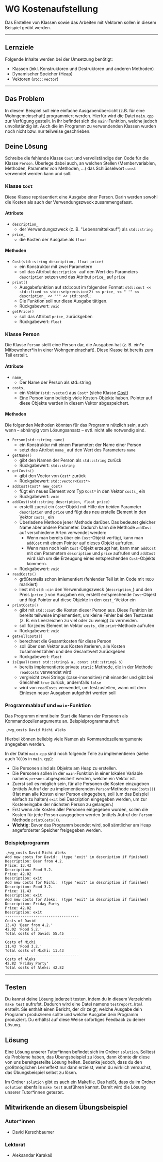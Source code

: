 # WG Kostenaufstellung

Das Erstellen von Klassen sowie das Arbeiten mit Vektoren sollen in diesem Beispiel geübt werden.

------

## Lernziele

Folgende Inhalte werden bei der Umsetzung benötigt:

- Klassen (inkl. Konstruktoren und Destruktoren und anderen Methoden)
- Dynamischer Speicher (Heap)
- Vektoren (`std::vector`)



------

## Das Problem

In diesem Beispiel soll eine einfache Ausgabenübersicht (z.B. für eine Wohngemeinschaft) programmiert werden. Hierfür wird die Datei `main.cpp` zur Verfügung gestellt. In ihr befindet sich die `main`-Funktion, welche jedoch unvollständig ist. Auch die im Programm zu verwendenden Klassen wurden noch nicht bzw. nur teilweise geschrieben.


## Deine Lösung

Schreibe die fehlende Klasse `Cost` und vervollständige den Code für die Klasse `Person`. Überlege dabei auch, an welchen Stellen (Membervariablen, Methoden, Parameter von Methoden, ...) das Schlüsselwort `const` verwendet werden kann und soll.

### Klasse `Cost`

Diese Klasse repräsentiert eine Ausgabe einer Person. Darin werden sowohl die Kosten als auch der Verwendungszweck zusammengefasst.

#### Attribute

- `description_`
  - der Verwendungszweck (z. B. "Lebensmittelkauf") als `std::string`
- `price_`
  - die Kosten der Ausgabe als `float`

#### Methoden

- `Cost(std::string description, float price)`
  - ein Konstruktor mit zwei Parametern
  - soll das Attribut `description_` auf den Wert des Parameters `description` setzen und das Attribut `price_` auf `price`
- `print()`
  - Ausgabefunktion auf std::cout im folgenden Format: 
    `std::cout << std::fixed << std::setprecision(2) << price_ << " '" << description_ << "'" << std::endl;`
  - Die Funktion soll nur diese Ausgabe tätigen.
  - Rückgabewert: `void`
- `getPrice()`
  - soll das Attribut `price_` zurückgeben
  - Rückgabewert: `float`



### Klasse Person

Die Klasse `Person` stellt eine Person dar, die Ausgaben hat (z. B. ein\*e Mitbewohner\*in in einer Wohngemeinschaft). Diese Klasse ist bereits zum Teil erstellt.

#### Attribute

- `name_`      
  - Der Name der Person als std::string
- `costs_`    
  - ein Vektor (`std::vector`) aus `Cost*` (siehe Klasse [Cost](#klasse-cost)) 
  - Eine Person kann beliebig viele Kosten-Objekte haben. Pointer auf diese Objekte werden in diesem Vektor abgespeichert.

#### Methoden

Die folgenden Methoden könnten für das Programm nützlich sein, auch wenn – abhängig vom Lösungsansatz – evtl. nicht alle notwendig sind.

- `Person(std::string name)`
  - ein Konstruktur mit einem Parameter: der Name einer Person
  - setzt das Attribut `name_` auf den Wert des Parameters `name`
- `getName()`
  - gibt den Namen der Person als `std::string` zurück
  - Rückgabewert: `std::string`
- `getCosts()`
  - gibt den Vector von `Cost*` zurück
  - Rückgabewert: `std::vector<Cost*>`
- `addCost(Cost* new_cost)`
  - fügt ein neues Element vom Typ `Cost*` in den Vektor `costs_` ein
  - Rückgabewert: `void`
- `addCost(std::string description, float price)`
  - erstellt zuerst ein `Cost`-Objekt mit Hilfe der beiden Parameter `description` und `price` und fügt das neu erstelle Element in den Vektor `costs_` ein
  - Überladene Methode jener Methode darüber. Das bedeutet gleicher Name aber andere Parameter. Dadurch kann die Methode `addCost` auf verschiedene Arten verwendet werden:
    - Wenn man bereits über ein `Cost`-Objekt verfügt, kann man `addCost` mit einem Pointer auf dieses Objekt aufrufen.
    - Wenn man noch kein `Cost`-Objekt erzeugt hat, kann man `addCost` mit den Parametern `description` und `price` aufrufen und `addCost` wird sich um die Erzeugung eines entsprechenden `Cost`-Objekts kümmern.
  - Rückgabewert: `void`
- `readCosts()`
  - größtenteils schon imlementiert (fehlender Teil ist im Code mit `TODO` markiert)
  - liest mit `std::cin` den Verwendungszweck (`description_`) und den Preis (`price_`) von Ausgaben ein, erstellt entsprechende `Cost`-Objekt und fügt Pointer auf diese Objekte in den `cost_`-Vektor ein
- `printCosts()`
  - gibt mit `std::cout` die Kosten dieser Person aus. Diese Funktion ist bereits teilweise implementiert, um kleine Fehler bei den Testcases (z. B. ein Leerzeichen zu viel oder zu wenig) zu vermeiden. 
  - soll für jedes Element im Vektor `costs_` die `print`-Methode aufrufen
  - Rückgabewert: `void`
- `getFullCosts()`
  - berechnet die Gesamtkosten für diese Person
  - soll über den Vektor aus Kosten iterieren, alle Kosten zusammenzählen und den Gesamtwert zurückgeben
  - Rückgabewert: `float`
- `isEqual(const std::string& a, const std::string& b)`
  - bereits implementierte private `static` Methode, die in der Methode `readCosts` verwendet wird
  - vergleicht zwei Strings (case-insensitive) mit einander und gibt bei Gleichheit `true` zurück, andernfalls `false`
  - wird von `readCosts` verwendet, um festzustellen, wann mit dem Einlesen neuer Ausgaben aufgehört werden soll



### Programmablauf und `main`-Funktion

Das Programm nimmt beim Start die Namen der Personen als Kommandozeilenargumente an. Beispielprogrammaufruf:

```
./wg_costs David Michi Aleks
```

Hierbei können beliebig viele Namen als Kommandozeilenargumente angegeben werden.

In der Datei `main.cpp` sind noch folgende Teile zu implementieren (siehe auch `TODO`s in `main.cpp`):

- Die Personen sind als Objekte am Heap zu erstellen.
- Die Personen sollen in der `main`-Funktion in einer lokalen Variable namens `persons` abgespeichert werden, welche ein Vektor ist.
- Zuerst soll es möglich sein, für alle Personen die Kosten einzugeben (mittels Aufruf der zu implementierenden `Person`-Methode `readCosts()`)
  (Hat man alle Kosten einer Person eingegeben, soll (um das Beispiel einfach zu halten) `exit` bei Description eingegeben werden, um zur Kosteneingabe der nächsten Person zu gelangen.)
- Erst wenn alle Kosten aller Personen eingegeben wurden, sollen die Kosten für jede Person ausgegeben werden (mittels Aufruf der `Person`-Methode `printCosts()`).
- **Wichtig:** Bevor das Programm beendet wird, soll sämtlicher am Heap angeforderter Speicher freigegeben werden.

### Beispielprogramm

```
./wg_costs David Michi Aleks
Add new costs for David:  (type 'exit' in description if finished)
Description: Beer from 4.2.  
Price: 13.43
Description: Food 5.2.
Price: 42.02
Description: exit
Add new costs for Michi:  (type 'exit' in description if finished)
Description: Food 3.2.
Price: 11.43
Description: exit
Add new costs for Aleks:  (type 'exit' in description if finished)
Description: Friday Party      
Price: 42.82
Description: exit
----------------------------------
Costs of David
13.43 'Beer from 4.2.'
42.02 'Food 5.2.'
Total costs of David: 55.45
----------------------------------
Costs of Michi
11.43 'Food 3.2.'
Total costs of Michi: 11.43
----------------------------------
Costs of Aleks
42.82 'Friday Party'
Total costs of Aleks: 42.82
```



------

## Testen

Du kannst deine Lösung jederzeit testen, indem du in diesem Verzeichnis `make test` aufrufst. Dadurch wird eine Datei namens `testreport.html` erstellt. Sie enthält einen Bericht, der dir zeigt, welche Ausgabe dein Programm produzieren sollte und welche Ausgabe dein Programm produziert. Du erhältst auf diese Weise sofortiges Feedback zu deiner Lösung.

## Lösung

Eine Lösung unserer Tutor\*innen befindet sich im Ordner `solution`. Solltest du Probleme haben, das Übungsbeispiel zu lösen, dann könnte dir diese von uns bereitgestellte Lösung helfen. Bedenke jedoch, dass du den größtmöglichen Lerneffekt nur dann erzielst, wenn du wirklich versuchst, das Übungsbeispiel selbst zu lösen.

Im Ordner `solution` gibt es auch ein Makefile. Das heißt, dass du im Ordner `solution` ebenfalls `make test` ausführen kannst. Damit wird die Lösung unserer Tutor\*innen getestet.

## Mitwirkende an diesem Übungsbeispiel
### Autor\*innen

- David Kerschbaumer

### Lektorat

 - Aleksandar Karakaš
